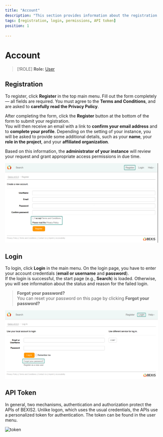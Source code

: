 ```yaml
---
title: "Account"
description: "This section provides information about the registration and login process, dataset permissions, and API token."
tags: [registration, login, permissions, API token]
position: 1

---
```


# Account
>[!ROLE]
>__Role:__ [User](../docs/General/#roles)

## Registration

To register, click **Register** in the top main menu. Fill out the form completely — all fields are required. You must agree to the **Terms and Conditions**, and are asked to **carefully read the Privacy Policy**.

After completing the form, click the **Register** button at the bottom of the form to submit your registration.  
You will then receive an email with a link to **confirm your email address** and to **complete your profile**. Depending on the setting of your instance, you will be asked to provide some additional details, such as your **name**, your **role in the project**, and your **affiliated organization**.

Based on this information, the **administrator of your instance** will review your request and grant appropriate access permissions in due time.


![registration](https://github.com/BEXIS2/Documents/blob/master/Docs/Images/Registration.png)

## Login

To login, click **Login** in the main menu. On the login page, you have to enter your account credentials (**email or username** and **password**).  
If the login is successful, the start page (e.g., **Search**) is loaded. Otherwise, you will see information about the status and reason for the failed login.

> **Forgot your password?**  
> You can reset your password on this page by clicking **Forgot your password?**


![login](https://github.com/BEXIS2/Documents/blob/master/Docs/Images/Login.png)


## API Token

In general, two mechanisms, authentication and authorization protect the APIs of BEXIS2. Unlike logon, which uses the usual credentials, the APIs use a personalized token for authentication. The token can be found in the user menu.

![token](https://github.com/BEXIS2/Documents/raw/master/Manuals/SAM/Images/token.png) 
